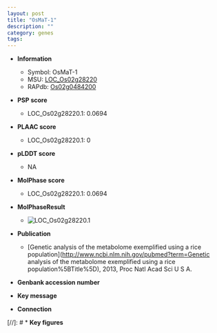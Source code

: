 ```yaml
---
layout: post
title: "OsMaT-1"
description: ""
category: genes
tags: 
---
```


* **Information**  
    + Symbol: OsMaT-1  
    + MSU: [LOC_Os02g28220](http://rice.plantbiology.msu.edu/cgi-bin/ORF_infopage.cgi?orf=LOC_Os02g28220)  
    + RAPdb: [Os02g0484200](http://rapdb.dna.affrc.go.jp/viewer/gbrowse_details/irgsp1?name=Os02g0484200)  

* **PSP score**  
    + LOC_Os02g28220.1: 0.0694 

* **PLAAC score**  
    + LOC_Os02g28220.1: 0 

* **pLDDT score**
    + NA


* **MolPhase score**
    + LOC_Os02g28220.1: 0.0694

* **MolPhaseResult**
    + ![LOC_Os02g28220.1](https://ricepsp.github.io/pictures/LOC_Os02g/LOC_Os02g28220.1.png)

* **Publication**  
    + [Genetic analysis of the metabolome exemplified using a rice population](http://www.ncbi.nlm.nih.gov/pubmed?term=Genetic analysis of the metabolome exemplified using a rice population%5BTitle%5D), 2013, Proc Natl Acad Sci U S A.

* **Genbank accession number**  

* **Key message**  

* **Connection**  

[//]: # * **Key figures**  


